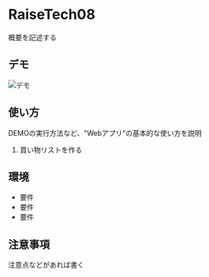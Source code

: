 # RaiseTech08

概要を記述する


## デモ

![デモ](https://image-url.gif)


## 使い方

DEMOの実行方法など、"Webアプリ"の基本的な使い方を説明

1. 買い物リストを作る


## 環境

* 要件
* 要件
* 要件


## 注意事項

注意点などがあれば書く


